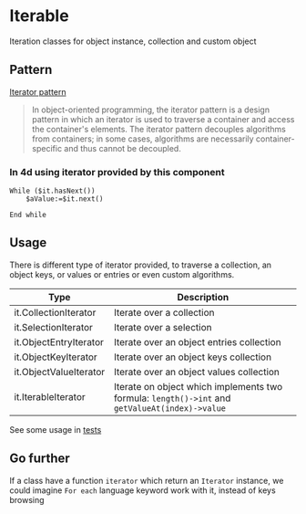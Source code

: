 # Iterable
Iteration classes for object instance, collection and custom object

## Pattern

[Iterator pattern](https://en.wikipedia.org/wiki/Iterator_pattern)
> In object-oriented programming, the iterator pattern is a design pattern in which an iterator is used to traverse a container and access the container's elements. The iterator pattern decouples algorithms from containers; in some cases, algorithms are necessarily container-specific and thus cannot be decoupled.

### In 4d using iterator provided by this component

```4d
While ($it.hasNext())
	$aValue:=$it.next()
  
End while 
````

## Usage

There is different type of iterator provided, to traverse a collection, an object keys, or values or entries or even custom algorithms.

|Type|Description|
|---|---|
|it.CollectionIterator|Iterate over a collection|
|it.SelectionIterator|Iterate over a selection|
|it.ObjectEntryIterator|Iterate over an object entries collection|
|it.ObjectKeyIterator|Iterate over an object keys collection||
|it.ObjectValueIterator|Iterate over an object values collection||
|it.IterableIterator|Iterate on object which implements two formula: `length()->int` and `getValueAt(index)->value`|

See some usage in [tests](https://github.com/mesopelagique/Iterable/blob/master/Project/Sources/Methods/test_iterator.4dm)


## Go further

If a class have a function `iterator` which return an `Iterator` instance, we could imagine `For each` language keyword work with it, instead of keys browsing
